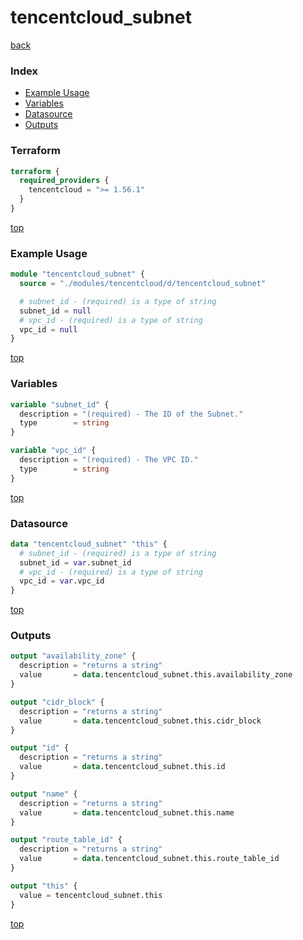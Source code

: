 # tencentcloud_subnet

[back](../tencentcloud.md)

### Index

- [Example Usage](#example-usage)
- [Variables](#variables)
- [Datasource](#datasource)
- [Outputs](#outputs)

### Terraform

```terraform
terraform {
  required_providers {
    tencentcloud = ">= 1.56.1"
  }
}
```

[top](#index)

### Example Usage

```terraform
module "tencentcloud_subnet" {
  source = "./modules/tencentcloud/d/tencentcloud_subnet"

  # subnet_id - (required) is a type of string
  subnet_id = null
  # vpc_id - (required) is a type of string
  vpc_id = null
}
```

[top](#index)

### Variables

```terraform
variable "subnet_id" {
  description = "(required) - The ID of the Subnet."
  type        = string
}

variable "vpc_id" {
  description = "(required) - The VPC ID."
  type        = string
}
```

[top](#index)

### Datasource

```terraform
data "tencentcloud_subnet" "this" {
  # subnet_id - (required) is a type of string
  subnet_id = var.subnet_id
  # vpc_id - (required) is a type of string
  vpc_id = var.vpc_id
}
```

[top](#index)

### Outputs

```terraform
output "availability_zone" {
  description = "returns a string"
  value       = data.tencentcloud_subnet.this.availability_zone
}

output "cidr_block" {
  description = "returns a string"
  value       = data.tencentcloud_subnet.this.cidr_block
}

output "id" {
  description = "returns a string"
  value       = data.tencentcloud_subnet.this.id
}

output "name" {
  description = "returns a string"
  value       = data.tencentcloud_subnet.this.name
}

output "route_table_id" {
  description = "returns a string"
  value       = data.tencentcloud_subnet.this.route_table_id
}

output "this" {
  value = tencentcloud_subnet.this
}
```

[top](#index)